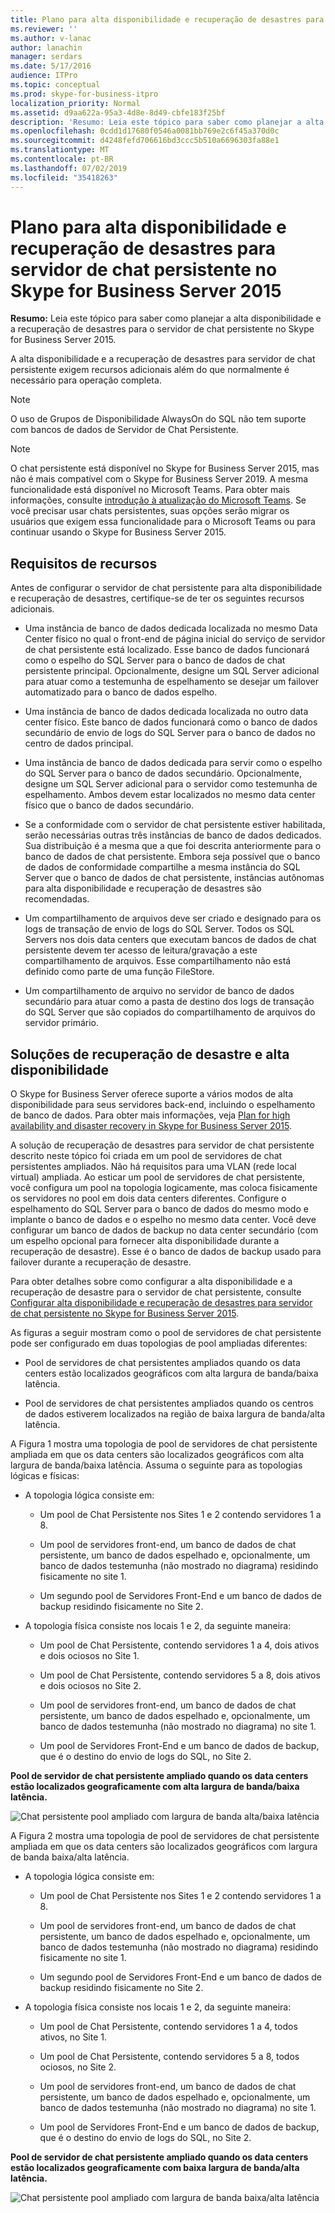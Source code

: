 ```yaml
---
title: Plano para alta disponibilidade e recuperação de desastres para servidor de chat persistente no Skype for Business Server 2015
ms.reviewer: ''
ms.author: v-lanac
author: lanachin
manager: serdars
ms.date: 5/17/2016
audience: ITPro
ms.topic: conceptual
ms.prod: skype-for-business-itpro
localization_priority: Normal
ms.assetid: d9aa622a-95a3-4d8e-8d49-cbfe183f25bf
description: 'Resumo: Leia este tópico para saber como planejar a alta disponibilidade e a recuperação de desastres para o servidor de chat persistente no Skype for Business Server 2015.'
ms.openlocfilehash: 0cdd1d17680f0546a0081bb769e2c6f45a370d0c
ms.sourcegitcommit: d4248fefd706616bd3ccc5b510a6696303fa88e1
ms.translationtype: MT
ms.contentlocale: pt-BR
ms.lasthandoff: 07/02/2019
ms.locfileid: "35418263"
---
```

# <a name="plan-for-high-availability-and-disaster-recovery-for-persistent-chat-server-in-skype-for-business-server-2015"></a>Plano para alta disponibilidade e recuperação de desastres para servidor de chat persistente no Skype for Business Server 2015
 
**Resumo:** Leia este tópico para saber como planejar a alta disponibilidade e a recuperação de desastres para o servidor de chat persistente no Skype for Business Server 2015.
  
A alta disponibilidade e a recuperação de desastres para servidor de chat persistente exigem recursos adicionais além do que normalmente é necessário para operação completa. 
  
> [!NOTE]
> O uso de Grupos de Disponibilidade AlwaysOn do SQL não tem suporte com bancos de dados de Servidor de Chat Persistente. 

> [!NOTE] 
> O chat persistente está disponível no Skype for Business Server 2015, mas não é mais compatível com o Skype for Business Server 2019. A mesma funcionalidade está disponível no Microsoft Teams. Para obter mais informações, consulte [introdução à atualização do Microsoft Teams](/microsoftteams/upgrade-start-here). Se você precisar usar chats persistentes, suas opções serão migrar os usuários que exigem essa funcionalidade para o Microsoft Teams ou para continuar usando o Skype for Business Server 2015. 
  
## <a name="resource-requirements"></a>Requisitos de recursos

Antes de configurar o servidor de chat persistente para alta disponibilidade e recuperação de desastres, certifique-se de ter os seguintes recursos adicionais. 
  
- Uma instância de banco de dados dedicada localizada no mesmo Data Center físico no qual o front-end de página inicial do serviço de servidor de chat persistente está localizado. Esse banco de dados funcionará como o espelho do SQL Server para o banco de dados de chat persistente principal. Opcionalmente, designe um SQL Server adicional para atuar como a testemunha de espelhamento se desejar um failover automatizado para o banco de dados espelho.
    
- Uma instância de banco de dados dedicada localizada no outro data center físico. Este banco de dados funcionará como o banco de dados secundário de envio de logs do SQL Server para o banco de dados no centro de dados principal.
    
- Uma instância de banco de dados dedicada para servir como o espelho do SQL Server para o banco de dados secundário. Opcionalmente, designe um SQL Server adicional para o servidor como testemunha de espelhamento. Ambos devem estar localizados no mesmo data center físico que o banco de dados secundário.
    
- Se a conformidade com o servidor de chat persistente estiver habilitada, serão necessárias outras três instâncias de banco de dados dedicados. Sua distribuição é a mesma que a que foi descrita anteriormente para o banco de dados de chat persistente. Embora seja possível que o banco de dados de conformidade compartilhe a mesma instância do SQL Server que o banco de dados de chat persistente, instâncias autônomas para alta disponibilidade e recuperação de desastres são recomendadas.
    
- Um compartilhamento de arquivos deve ser criado e designado para os logs de transação de envio de logs do SQL Server. Todos os SQL Servers nos dois data centers que executam bancos de dados de chat persistente devem ter acesso de leitura/gravação a este compartilhamento de arquivos. Esse compartilhamento não está definido como parte de uma função FileStore.
    
- Um compartilhamento de arquivo no servidor de banco de dados secundário para atuar como a pasta de destino dos logs de transação do SQL Server que são copiados do compartilhamento de arquivos do servidor primário.
    
## <a name="disaster-recovery-and-high-availability-solutions"></a>Soluções de recuperação de desastre e alta disponibilidade

O Skype for Business Server oferece suporte a vários modos de alta disponibilidade para seus servidores back-end, incluindo o espelhamento de banco de dados. Para obter mais informações, veja [Plan for high availability and disaster recovery in Skype for Business Server 2015](../../plan-your-deployment/high-availability-and-disaster-recovery/high-availability-and-disaster-recovery.md). 
  
A solução de recuperação de desastres para servidor de chat persistente descrito neste tópico foi criada em um pool de servidores de chat persistentes ampliados. Não há requisitos para uma VLAN (rede local virtual) ampliada. Ao esticar um pool de servidores de chat persistente, você configura um pool na topologia logicamente, mas coloca fisicamente os servidores no pool em dois data centers diferentes. Configure o espelhamento do SQL Server para o banco de dados do mesmo modo e implante o banco de dados e o espelho no mesmo data center. Você deve configurar um banco de dados de backup no data center secundário (com um espelho opcional para fornecer alta disponibilidade durante a recuperação de desastre). Esse é o banco de dados de backup usado para failover durante a recuperação de desastre. 
  
Para obter detalhes sobre como configurar a alta disponibilidade e a recuperação de desastre para o servidor de chat persistente, consulte [Configurar alta disponibilidade e recuperação de desastres para servidor de chat persistente no Skype for Business Server 2015](../../deploy/deploy-persistent-chat-server/configure-hadr-for-persistent-chat.md). 
  
As figuras a seguir mostram como o pool de servidores de chat persistente pode ser configurado em duas topologias de pool ampliadas diferentes:
  
- Pool de servidores de chat persistentes ampliados quando os data centers estão localizados geográficos com alta largura de banda/baixa latência.
    
- Pool de servidores de chat persistentes ampliados quando os centros de dados estiverem localizados na região de baixa largura de banda/alta latência.
    
A Figura 1 mostra uma topologia de pool de servidores de chat persistente ampliada em que os data centers são localizados geográficos com alta largura de banda/baixa latência. Assuma o seguinte para as topologias lógicas e físicas:
  
- A topologia lógica consiste em:
    
  - Um pool de Chat Persistente nos Sites 1 e 2 contendo servidores 1 a 8.
    
  - Um pool de servidores front-end, um banco de dados de chat persistente, um banco de dados espelhado e, opcionalmente, um banco de dados testemunha (não mostrado no diagrama) residindo fisicamente no site 1. 
    
  - Um segundo pool de Servidores Front-End e um banco de dados de backup residindo fisicamente no Site 2.
    
- A topologia física consiste nos locais 1 e 2, da seguinte maneira:
    
  - Um pool de Chat Persistente, contendo servidores 1 a 4, dois ativos e dois ociosos no Site 1.
    
  - Um pool de Chat Persistente, contendo servidores 5 a 8, dois ativos e dois ociosos no Site 2.
    
  - Um pool de servidores front-end, um banco de dados de chat persistente, um banco de dados espelhado e, opcionalmente, um banco de dados testemunha (não mostrado no diagrama) no site 1.
    
  - Um pool de Servidores Front-End e um banco de dados de backup, que é o destino do envio de logs do SQL, no Site 2.
    
**Pool de servidor de chat persistente ampliado quando os data centers estão localizados geograficamente com alta largura de banda/baixa latência.**

![Chat persistente pool ampliado com largura de banda alta/baixa latência](../../media/55cf3d4b-5f51-4d2f-84ca-b4a13dc5eba3.png)
  
A Figura 2 mostra uma topologia de pool de servidores de chat persistente ampliada em que os data centers são localizados geográficos com largura de banda baixa/alta latência.
  
- A topologia lógica consiste em:
    
  - Um pool de Chat Persistente nos Sites 1 e 2 contendo servidores 1 a 8.
    
  - Um pool de servidores front-end, um banco de dados de chat persistente, um banco de dados espelhado e, opcionalmente, um banco de dados testemunha (não mostrado no diagrama) residindo fisicamente no site 1. 
    
  - Um segundo pool de Servidores Front-End e um banco de dados de backup residindo fisicamente no Site 2.
    
- A topologia física consiste nos locais 1 e 2, da seguinte maneira:
    
  - Um pool de Chat Persistente, contendo servidores 1 a 4, todos ativos, no Site 1.
    
  - Um pool de Chat Persistente, contendo servidores 5 a 8, todos ociosos, no Site 2.
    
  - Um pool de servidores front-end, um banco de dados de chat persistente, um banco de dados espelhado e, opcionalmente, um banco de dados testemunha (não mostrado no diagrama) no site 1.
    
  - Um pool de Servidores Front-End e um banco de dados de backup, que é o destino do envio de logs do SQL, no Site 2.
    
**Pool de servidor de chat persistente ampliado quando os data centers estão localizados geograficamente com baixa largura de banda/alta latência.**

![Chat persistente pool ampliado com largura de banda baixa/alta latência](../../media/40cbd902-57b8-4d57-a61c-cde4e0bd47f0.png)
  

